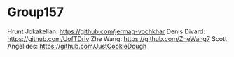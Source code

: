 # Group157

Hrunt Jokakelian: https://github.com/jermag-vochkhar
Denis Divard: https://github.com/UofTDriv
Zhe Wang: https://github.com/ZheWang7
Scott Angelides: https://github.com/JustCookieDough
